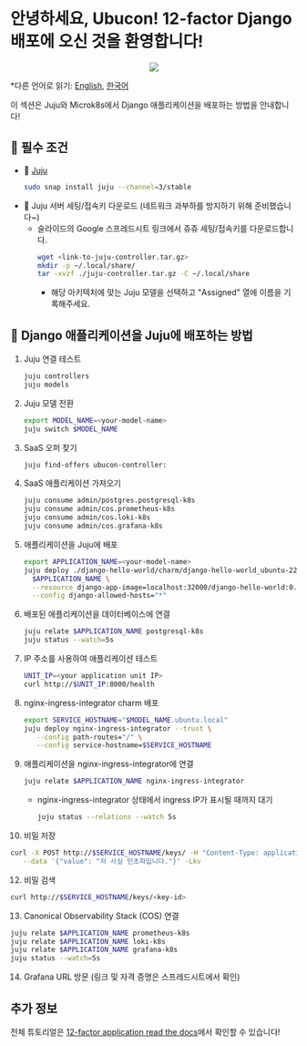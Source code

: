# 안녕하세요, Ubucon! 12-factor Django 배포에 오신 것을 환영합니다!

<p align="center">
    <img src="https://res.cloudinary.com/canonical/image/fetch/f_auto,q_auto,fl_sanitize,w_450,h_366/https://assets.ubuntu.com/v1/8e1d3bf5-juju-hero-juju.is.svg">
</p>

\*다른 언어로 읽기: [English](README.md), [한국어](README.ko.md)

이 섹션은 Juju와 Microk8s에서 Django 애플리케이션을 배포하는 방법을 안내합니다!

## 📝 필수 조건

- 🔮 [Juju](https://juju.is/)
  ```bash
  sudo snap install juju --channel=3/stable
  ```
- 🔑 Juju 서버 세팅/접속키 다운로드 (네트워크 과부하를 방지하기 위해 준비했습니다~)
  - 슬라이드의 Google 스프레드시트 링크에서 쥬쥬 세팅/접속키를 다운로드합니다.
    ```bash
    wget <link-to-juju-controller.tar.gz>
    mkdir -p ~/.local/share/
    tar -xvzf ./juju-controller.tar.gz -C ~/.local/share
    ```
    - 해당 아키텍처에 맞는 Juju 모델을 선택하고 "Assigned" 열에 이름을 기록해주세요.

## 🚀 Django 애플리케이션을 Juju에 배포하는 방법

1. Juju 연결 테스트
   ```bash
   juju controllers
   juju models
   ```
2. Juju 모델 전환
   ```bash
   export MODEL_NAME=<your-model-name>
   juju switch $MODEL_NAME
   ```
3. SaaS 오퍼 찾기
   ```bash
   juju find-offers ubucon-controller:
   ```
4. SaaS 애플리케이션 가져오기
   ```bash
   juju consume admin/postgres.postgresql-k8s
   juju consume admin/cos.prometheus-k8s
   juju consume admin/cos.loki-k8s
   juju consume admin/cos.grafana-k8s
   ```
5. 애플리케이션을 Juju에 배포
   ```bash
   export APPLICATION_NAME=<your-model-name>
   juju deploy ./django-hello-world/charm/django-hello-world_ubuntu-22.04-amd64.charm \
     $APPLICATION_NAME \
     --resource django-app-image=localhost:32000/django-hello-world:0.1 \
     --config django-allowed-hosts="*"
   ```
6. 배포된 애플리케이션을 데이터베이스에 연결
   ```bash
   juju relate $APPLICATION_NAME postgresql-k8s
   juju status --watch=5s
   ```
7. IP 주소를 사용하여 애플리케이션 테스트
   ```bash
   UNIT_IP=<your application unit IP>
   curl http://$UNIT_IP:8000/health
   ```
8. nginx-ingress-integrator charm 배포
   ```bash
   export SERVICE_HOSTNAME="$MODEL_NAME.ubuntu.local"
   juju deploy nginx-ingress-integrator --trust \
      --config path-routes="/" \
      --config service-hostname=$SERVICE_HOSTNAME
   ```
9. 애플리케이션을 nginx-ingress-integrator에 연결
   ```bash
   juju relate $APPLICATION_NAME nginx-ingress-integrator
   ```
   - nginx-ingress-integrator 상태에서 ingress IP가 표시될 때까지 대기
      ```bash
      juju status --relations --watch 5s
      ```
10. 비밀 저장
   ```bash
   curl -X POST http://$SERVICE_HOSTNAME/keys/ -H "Content-Type: application/json" \
      --data '{"value": "저 사실 민초파입니다."}' -Lkv
   ```
12. 비밀 검색
   ```bash
   curl http://$SERVICE_HOSTNAME/keys/<key-id>
   ```
13. Canonical Observability Stack (COS) 연결
   ```bash
   juju relate $APPLICATION_NAME prometheus-k8s
   juju relate $APPLICATION_NAME loki-k8s
   juju relate $APPLICATION_NAME grafana-k8s
   juju status --watch=5s
   ```
14. Grafana URL 방문 (링크 및 자격 증명은 스프레드시트에서 확인)

## 추가 정보

전체 튜토리얼은 [12-factor application read the docs](https://canonical-12-factor-app-support.readthedocs-hosted.com/latest/tutorial/)에서 확인할 수 있습니다!
